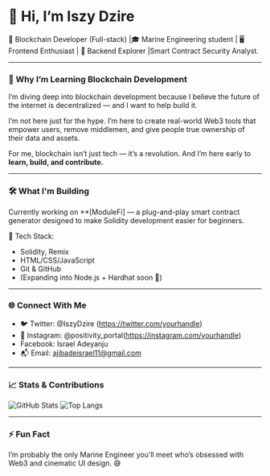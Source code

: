 # 👋 Hi, I’m Iszy Dzire

 🧱 Blockchain Developer (Full-stack) |🎓 Marine Engineering student | 🖥️ Frontend Enthusiast | 🌱 Backend Explorer |Smart Contract Security Analyst.

---

### 🚀 Why I’m Learning Blockchain Development

I’m diving deep into blockchain development because I believe the future of the internet is decentralized — and I want to help build it.

I’m not here just for the hype. I’m here to create real-world Web3 tools that empower users, remove middlemen, and give people true ownership of their data and assets.

For me, blockchain isn’t just tech — it’s a revolution. And I’m here early to **learn, build, and contribute.**

---

### 🛠️ What I'm Building

Currently working on **[ModuleFi] — a plug-and-play smart contract generator designed to make Solidity development easier for beginners.

🔧 Tech Stack:
- Solidity, Remix
- HTML/CSS/JavaScript
- Git & GitHub
- (Expanding into Node.js + Hardhat soon 🚧)

---

### 🌐 Connect With Me

- 🐦 Twitter: @IszyDzire (https://twitter.com/yourhandle)
- 📸 Instagram: @positivity_portal(https://instagram.com/yourhandle)
- Facebook: Israel Adeyanju 
- 📬 Email: ajibadeisrael11@gmail.com

---

### 📈 Stats & Contributions

![GitHub Stats](https://github-readme-stats.vercel.app/api?username=your-username&show_icons=true&theme=tokyonight)
![Top Langs](https://github-readme-stats.vercel.app/api/top-langs/?username=your-username&layout=compact&theme=tokyonight)

---

### ⚡ Fun Fact

I’m probably the only Marine Engineer you’ll meet who’s obsessed with Web3 and cinematic UI design. 😅